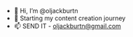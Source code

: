 - 👋 Hi, I’m @oljackburtn
- 👀 Starting my content creation journey 
- 📫 SEND IT - oljackburtn@gmail.com

<!---
oljackburtn/oljackburtn is a ✨ special ✨ repository because its `README.md` (this file) appears on your GitHub profile.
You can click the Preview link to take a look at your changes.
--->
